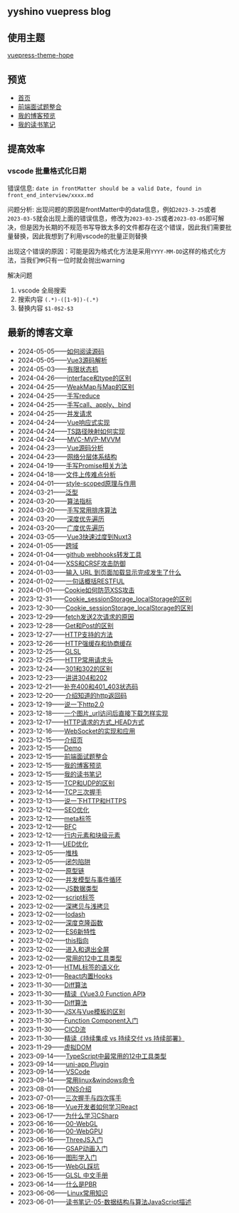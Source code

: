 ## yyshino vuepress blog


## 使用主题

[vuepress-theme-hope](https://github.com/vuepress-theme-hope/vuepress-theme-hope)

## 预览

- [首页](https://v-blog.yyshino.top/)
- [前端面试题整合](https://v-blog.yyshino.top/front_end_interview/)
- [我的博客预览](https://v-blog.yyshino.top/posts/)
- [我的读书笔记](https://v-blog.yyshino.top/reading_notes/)

## 提高效率

### vscode 批量格式化日期

错误信息: `date in frontMatter should be a valid Date, found in front_end_interview/xxxx.md`

问题分析: 出现问题的原因是frontMatter中的data信息，例如`2023-3-25`或者`2023-03-5`就会出现上面的错误信息，修改为`2023-03-25`或者`2023-03-05`即可解决，但是因为长期的不规范书写导致太多的文件都存在这个错误，因此我们需要批量替换，因此我想到了利用vscode的批量正则替换

出现这个错误的原因：可能是因为格式化方法是采用`YYYY-MM-DD`这样的格式化方法，当我们`MM`只有一位时就会抛出warning

解决问题

1. vscode 全局搜索 
2. 搜索内容 `(.*)-([1-9])-(.*)`
3. 替换内容 `$1-0$2-$3`


## 最新的博客文章
<!-- BLOG-POST-LIST:START -->
 - 2024-05-05——[如何阅读源码](https://v-blog.yyshino.top/posts/%E6%BA%90%E7%A0%81%E8%A7%A3%E6%9E%90/00-%E5%A6%82%E4%BD%95%E9%98%85%E8%AF%BB%E6%BA%90%E7%A0%81.html)
 - 2024-05-05——[Vue3源码解析](https://v-blog.yyshino.top/posts/%E6%BA%90%E7%A0%81%E8%A7%A3%E6%9E%90/01-Vue%E6%BA%90%E7%A0%81%E8%A7%A3%E6%9E%90.html)
 - 2024-05-03——[有限状态机](https://v-blog.yyshino.top/posts/%E8%AE%BE%E8%AE%A1%E6%A8%A1%E5%BC%8F/02-%E6%9C%89%E9%99%90%E7%8A%B6%E6%80%81%E8%87%AA%E5%8A%A8%E6%9C%BA.html)
 - 2024-04-26——[interface和type的区别](https://v-blog.yyshino.top/front_end_interview/1-4TypeScript/03-interface%E5%92%8Ctype%E7%9A%84%E5%8C%BA%E5%88%AB.html)
 - 2024-04-25——[WeakMap与Map的区别](https://v-blog.yyshino.top/front_end_interview/1-3JavaScript/24-WeakMap%E4%B8%8EMap%E7%9A%84%E5%8C%BA%E5%88%AB.html)
 - 2024-04-25——[手写reduce](https://v-blog.yyshino.top/front_end_interview/1-3JavaScript/25-%E6%89%8B%E5%86%99Reduce.html)
 - 2024-04-25——[手写call、apply、bind](https://v-blog.yyshino.top/front_end_interview/1-3JavaScript/26-%E6%89%8B%E5%86%99call%E3%80%81bind%E3%80%81apply.html)
 - 2024-04-25——[并发请求](https://v-blog.yyshino.top/front_end_interview/1-3JavaScript/27-%E5%B9%B6%E5%8F%91%E8%AF%B7%E6%B1%82.html)
 - 2024-04-24——[Vue响应式实现](https://v-blog.yyshino.top/front_end_interview/1-5Vue/01-Vue%E5%93%8D%E5%BA%94%E5%BC%8F%E5%AE%9E%E7%8E%B0.html)
 - 2024-04-24——[TS路径映射如何实现](https://v-blog.yyshino.top/posts/TypeScript/02-TS%E8%B7%AF%E5%BE%84%E6%98%A0%E5%B0%84%E5%A6%82%E4%BD%95%E5%AE%9E%E7%8E%B0.html)
 - 2024-04-24——[MVC-MVP-MVVM](https://v-blog.yyshino.top/posts/%E8%AE%BE%E8%AE%A1%E6%A8%A1%E5%BC%8F/01-MVC-MVP-MVVM.html)
 - 2024-04-23——[Vue源码分析](https://v-blog.yyshino.top/posts/Vue/Vue2-%E6%BA%90%E7%A0%81-01.html)
 - 2024-04-23——[网络分层体系结构](https://v-blog.yyshino.top/front_end_interview/1-1.1%E8%AE%A1%E7%AE%97%E6%9C%BA%E5%9F%BA%E7%A1%80/02-%E7%BD%91%E7%BB%9C%E5%88%86%E5%B1%82%E4%BD%93%E7%B3%BB%E7%BB%93%E6%9E%84.html)
 - 2024-04-19——[手写Promise相关方法](https://v-blog.yyshino.top/front_end_interview/1-3JavaScript/23-%E6%89%8B%E5%86%99Promise%E7%9B%B8%E5%85%B3%E6%96%B9%E6%B3%95.html)
 - 2024-04-18——[文件上传难点分析](https://v-blog.yyshino.top/front_end_interview/%E9%A1%B9%E7%9B%AE%E9%9A%BE%E7%82%B9/%E6%96%87%E4%BB%B6%E4%B8%8A%E4%BC%A0.html)
 - 2024-04-01——[style-scoped原理与作用](https://v-blog.yyshino.top/front_end_interview/1-5Vue/07-style-scoped%E5%8E%9F%E7%90%86%E4%B8%8E%E4%BD%9C%E7%94%A8.html)
 - 2024-03-21——[泛型](https://v-blog.yyshino.top/front_end_interview/1-4TypeScript/02-%E6%B3%9B%E5%9E%8B.html)
 - 2024-03-20——[算法指标](https://v-blog.yyshino.top/front_end_interview/0-0%E6%95%B0%E6%8D%AE%E7%BB%93%E6%9E%84-%E7%AE%97%E6%B3%95/01-%E7%AE%97%E6%B3%95%E6%8C%87%E6%A0%87.html)
 - 2024-03-20——[手写常用排序算法](https://v-blog.yyshino.top/front_end_interview/0-0%E6%95%B0%E6%8D%AE%E7%BB%93%E6%9E%84-%E7%AE%97%E6%B3%95/02-%E6%89%8B%E5%86%99%E5%B8%B8%E7%94%A8%E6%8E%92%E5%BA%8F%E7%AE%97%E6%B3%95.html)
 - 2024-03-20——[深度优先遍历](https://v-blog.yyshino.top/front_end_interview/0-0%E6%95%B0%E6%8D%AE%E7%BB%93%E6%9E%84-%E7%AE%97%E6%B3%95/05-%E6%B7%B1%E5%BA%A6%E4%BC%98%E5%85%88%E9%81%8D%E5%8E%86.html)
 - 2024-03-20——[广度优先遍历](https://v-blog.yyshino.top/front_end_interview/0-0%E6%95%B0%E6%8D%AE%E7%BB%93%E6%9E%84-%E7%AE%97%E6%B3%95/06-%E5%B9%BF%E5%BA%A6%E4%BC%98%E5%85%88%E9%81%8D%E5%8E%86.html)
 - 2024-03-05——[Vue3快速过度到Nuxt3](https://v-blog.yyshino.top/posts/Vue/Vue3%E5%BF%AB%E9%80%9F%E8%BF%87%E5%BA%A6%E5%88%B0Nuxt3.html)
 - 2024-01-05——[跨域](https://v-blog.yyshino.top/front_end_interview/1-0%E6%B5%8F%E8%A7%88%E5%99%A8/28-%E8%B7%A8%E5%9F%9F.html)
 - 2024-01-04——[github webhooks转发工具](https://v-blog.yyshino.top/posts/Go/Go-github%20webhooks%E8%BD%AC%E5%8F%91%E5%B7%A5%E5%85%B7.html)
 - 2024-01-04——[XSS和CRSF攻击防御](https://v-blog.yyshino.top/front_end_interview/1-0%E6%B5%8F%E8%A7%88%E5%99%A8/27-XSS%E5%92%8CCRSF%E6%94%BB%E5%87%BB%E9%98%B2%E5%BE%A1.html)
 - 2024-01-03——[输入 URL 到页面加载显示完成发生了什么](https://v-blog.yyshino.top/front_end_interview/1-0%E6%B5%8F%E8%A7%88%E5%99%A8/26-%E8%BE%93%E5%85%A5URL%E5%88%B0%E9%A1%B5%E9%9D%A2%E5%8A%A0%E8%BD%BD%E6%98%BE%E7%A4%BA%E5%AE%8C%E6%88%90%E5%8F%91%E7%94%9F%E4%BA%86%E4%BB%80%E4%B9%88.html)
 - 2024-01-02——[一句话概括RESTFUL](https://v-blog.yyshino.top/front_end_interview/1-0%E6%B5%8F%E8%A7%88%E5%99%A8/19-%E4%B8%80%E5%8F%A5%E8%AF%9D%E6%A6%82%E6%8B%ACRESTFUL.html)
 - 2024-01-01——[Cookie如何防范XSS攻击](https://v-blog.yyshino.top/front_end_interview/1-0%E6%B5%8F%E8%A7%88%E5%99%A8/18-Cookie%E5%A6%82%E4%BD%95%E9%98%B2%E8%8C%83XSS%E6%94%BB%E5%87%BB.html)
 - 2023-12-31——[Cookie_sessionStorage_localStorage的区别](https://v-blog.yyshino.top/front_end_interview/1-0%E6%B5%8F%E8%A7%88%E5%99%A8/13.5-cookie_session%E5%8C%BA%E5%88%AB.html)
 - 2023-12-30——[Cookie_sessionStorage_localStorage的区别](https://v-blog.yyshino.top/front_end_interview/1-0%E6%B5%8F%E8%A7%88%E5%99%A8/13-Cookie_sessionStorage_localStorage%E7%9A%84%E5%8C%BA%E5%88%AB.html)
 - 2023-12-29——[fetch发送2次请求的原因](https://v-blog.yyshino.top/front_end_interview/1-0%E6%B5%8F%E8%A7%88%E5%99%A8/12-fetch%E5%8F%91%E9%80%812%E6%AC%A1%E8%AF%B7%E6%B1%82%E7%9A%84%E5%8E%9F%E5%9B%A0.html)
 - 2023-12-28——[Get和Post的区别](https://v-blog.yyshino.top/front_end_interview/1-0%E6%B5%8F%E8%A7%88%E5%99%A8/11.8-Get%E5%92%8CPost%E7%9A%84%E5%8C%BA%E5%88%AB.html)
 - 2023-12-27——[HTTP支持的方法](https://v-blog.yyshino.top/front_end_interview/1-0%E6%B5%8F%E8%A7%88%E5%99%A8/11.7-HTTP%E6%94%AF%E6%8C%81%E7%9A%84%E6%96%B9%E6%B3%95.html)
 - 2023-12-26——[HTTP强缓存和协商缓存](https://v-blog.yyshino.top/front_end_interview/1-0%E6%B5%8F%E8%A7%88%E5%99%A8/11.6-HTTP%E5%BC%BA%E7%BC%93%E5%AD%98%E5%92%8C%E5%8D%8F%E5%95%86%E7%BC%93%E5%AD%98.html)
 - 2023-12-25——[GLSL](https://v-blog.yyshino.top/posts/GLSL/01-GLSL%E4%BB%8B%E7%BB%8D.html)
 - 2023-12-25——[HTTP常用请求头](https://v-blog.yyshino.top/front_end_interview/1-0%E6%B5%8F%E8%A7%88%E5%99%A8/11.5-HTTP%E5%B8%B8%E7%94%A8%E8%AF%B7%E6%B1%82%E5%A4%B4.html)
 - 2023-12-24——[301和302的区别](https://v-blog.yyshino.top/front_end_interview/1-0%E6%B5%8F%E8%A7%88%E5%99%A8/11.2-301%E5%92%8C302%E7%9A%84%E5%8C%BA%E5%88%AB.html)
 - 2023-12-23——[讲讲304和202](https://v-blog.yyshino.top/front_end_interview/1-0%E6%B5%8F%E8%A7%88%E5%99%A8/11.1-%E8%AE%B2%E8%AE%B2304%E5%92%8C200.html)
 - 2023-12-21——[补充400和401_403状态码](https://v-blog.yyshino.top/front_end_interview/1-0%E6%B5%8F%E8%A7%88%E5%99%A8/11-%E8%A1%A5%E5%85%85400%E5%92%8C401_403%E7%8A%B6%E6%80%81%E7%A0%81.html)
 - 2023-12-20——[介绍知道的http返回码](https://v-blog.yyshino.top/front_end_interview/1-0%E6%B5%8F%E8%A7%88%E5%99%A8/10.5-%E4%BB%8B%E7%BB%8D%E7%9F%A5%E9%81%93%E7%9A%84http%E8%BF%94%E5%9B%9E%E7%A0%81.html)
 - 2023-12-19——[说一下http2.0](https://v-blog.yyshino.top/front_end_interview/1-0%E6%B5%8F%E8%A7%88%E5%99%A8/10-%E8%AF%B4%E4%B8%80%E4%B8%8Bhttp2.0.html)
 - 2023-12-18——[一个图片_url访问后直接下载怎样实现](https://v-blog.yyshino.top/front_end_interview/1-0%E6%B5%8F%E8%A7%88%E5%99%A8/06-%E4%B8%80%E4%B8%AA%E5%9B%BE%E7%89%87_url%E8%AE%BF%E9%97%AE%E5%90%8E%E7%9B%B4%E6%8E%A5%E4%B8%8B%E8%BD%BD%E6%80%8E%E6%A0%B7%E5%AE%9E%E7%8E%B0.html)
 - 2023-12-17——[HTTP请求的方式_HEAD方式](https://v-blog.yyshino.top/front_end_interview/1-0%E6%B5%8F%E8%A7%88%E5%99%A8/05-HTTP%E8%AF%B7%E6%B1%82%E7%9A%84%E6%96%B9%E5%BC%8F_HEAD%E6%96%B9%E5%BC%8F.html)
 - 2023-12-16——[WebSocket的实现和应用](https://v-blog.yyshino.top/front_end_interview/1-0%E6%B5%8F%E8%A7%88%E5%99%A8/04-WebSocket%E7%9A%84%E5%AE%9E%E7%8E%B0%E5%92%8C%E5%BA%94%E7%94%A8.html)
 - 2023-12-15——[介绍页](https://v-blog.yyshino.top/intro.html)
 - 2023-12-15——[Demo](https://v-blog.yyshino.top/demo/)
 - 2023-12-15——[前端面试题整合](https://v-blog.yyshino.top/front_end_interview/)
 - 2023-12-15——[我的博客预览](https://v-blog.yyshino.top/posts/)
 - 2023-12-15——[我的读书笔记](https://v-blog.yyshino.top/reading_notes/)
 - 2023-12-15——[TCP和UDP的区别](https://v-blog.yyshino.top/front_end_interview/1-0%E6%B5%8F%E8%A7%88%E5%99%A8/03-TCP%E5%92%8CUDP%E7%9A%84%E5%8C%BA%E5%88%AB.html)
 - 2023-12-14——[TCP三次握手](https://v-blog.yyshino.top/front_end_interview/1-0%E6%B5%8F%E8%A7%88%E5%99%A8/02-TCP%E4%B8%89%E6%AC%A1%E6%8F%A1%E6%89%8B.html)
 - 2023-12-13——[说一下HTTP和HTTPS](https://v-blog.yyshino.top/front_end_interview/1-0%E6%B5%8F%E8%A7%88%E5%99%A8/01-%E8%AF%B4%E4%B8%80%E4%B8%8BHTTP%E5%92%8CHTTPS.html)
 - 2023-12-12——[SEO优化](https://v-blog.yyshino.top/front_end_interview/1-0.5%E4%BC%98%E5%8C%96/02-SEO%E4%BC%98%E5%8C%96.html)
 - 2023-12-12——[meta标签](https://v-blog.yyshino.top/front_end_interview/1-1HTML/30-meta%E6%A0%87%E7%AD%BE.html)
 - 2023-12-12——[BFC](https://v-blog.yyshino.top/front_end_interview/1-2CSS/14-BFC.html)
 - 2023-12-12——[行内元素和块级元素](https://v-blog.yyshino.top/front_end_interview/1-2CSS/15-%E8%A1%8C%E5%86%85%E5%85%83%E7%B4%A0%E5%92%8C%E5%9D%97%E7%BA%A7%E5%85%83%E7%B4%A0.html)
 - 2023-12-11——[UED优化](https://v-blog.yyshino.top/front_end_interview/1-0.5%E4%BC%98%E5%8C%96/01-UED%E4%BC%98%E5%8C%96.html)
 - 2023-12-05——[堆栈](https://v-blog.yyshino.top/front_end_interview/1-3JavaScript/14-%E5%A0%86%E6%A0%88.html)
 - 2023-12-05——[闭包陷阱](https://v-blog.yyshino.top/front_end_interview/1-6React/04-%E9%97%AD%E5%8C%85%E9%99%B7%E9%98%B1.html)
 - 2023-12-02——[原型链](https://v-blog.yyshino.top/front_end_interview/1-3JavaScript/01.5-%E5%8E%9F%E5%9E%8B%E9%93%BE.html)
 - 2023-12-02——[并发模型与事件循环](https://v-blog.yyshino.top/front_end_interview/1-3JavaScript/13.5%E5%B9%B6%E5%8F%91%E6%A8%A1%E5%9E%8B%E4%B8%8E%E4%BA%8B%E4%BB%B6%E5%BE%AA%E7%8E%AF.html)
 - 2023-12-02——[JS数据类型](https://v-blog.yyshino.top/front_end_interview/1-3JavaScript/15-JS%E6%95%B0%E6%8D%AE%E7%B1%BB%E5%9E%8B.html)
 - 2023-12-02——[script标签](https://v-blog.yyshino.top/front_end_interview/1-3JavaScript/16-script%E6%A0%87%E7%AD%BE.html)
 - 2023-12-02——[深拷贝与浅拷贝](https://v-blog.yyshino.top/front_end_interview/1-3JavaScript/17-%E6%B7%B1%E6%8B%B7%E8%B4%9D%E4%B8%8E%E6%B5%85%E6%8B%B7%E8%B4%9D.html)
 - 2023-12-02——[lodash](https://v-blog.yyshino.top/front_end_interview/1-3JavaScript/18-lodash.html)
 - 2023-12-02——[深度克隆函数](https://v-blog.yyshino.top/front_end_interview/1-3JavaScript/19-%E6%B7%B1%E5%BA%A6%E5%85%8B%E9%9A%86%E5%87%BD%E6%95%B0.html)
 - 2023-12-02——[ES6新特性](https://v-blog.yyshino.top/front_end_interview/1-3JavaScript/20-ES6%E6%96%B0%E7%89%B9%E6%80%A7.html)
 - 2023-12-02——[this指向](https://v-blog.yyshino.top/front_end_interview/1-3JavaScript/21-this%E6%8C%87%E5%90%91.html)
 - 2023-12-02——[进入和退出全屏](https://v-blog.yyshino.top/front_end_interview/1-3JavaScript/22-%E8%BF%9B%E5%85%A5%E9%80%80%E5%87%BA%E5%85%A8%E5%B1%8F.html)
 - 2023-12-02——[常用的12中工具类型](https://v-blog.yyshino.top/front_end_interview/1-4TypeScript/01-%E5%B8%B8%E7%94%A8%E7%9A%8412%E4%B8%AD%E5%B7%A5%E5%85%B7%E7%B1%BB%E5%9E%8B.html)
 - 2023-12-01——[HTML标签的语义化](https://v-blog.yyshino.top/front_end_interview/1-1HTML/29-HTML%E6%A0%87%E7%AD%BE%E7%9A%84%E8%AF%AD%E4%B9%89%E5%8C%96.html)
 - 2023-12-01——[React内置Hooks](https://v-blog.yyshino.top/front_end_interview/1-6React/03-React%E5%86%85%E7%BD%AEHooks.html)
 - 2023-11-30——[Diff算法](https://v-blog.yyshino.top/front_end_interview/1-5Vue/02-Diff%E7%AE%97%E6%B3%95.html)
 - 2023-11-30——[精读《Vue3.0 Function API》](https://v-blog.yyshino.top/front_end_interview/1-5Vue/06-%E7%B2%BE%E8%AF%BB%E3%80%8AVue3.0%20Function%20API.html)
 - 2023-11-30——[Diff算法](https://v-blog.yyshino.top/front_end_interview/1-5Vue/08-nextTick%E5%8E%9F%E7%90%86.html)
 - 2023-11-30——[JSX与Vue模板的区别](https://v-blog.yyshino.top/front_end_interview/1-6React/01-JSX%E4%B8%8EVue%E6%A8%A1%E6%9D%BF%E7%9A%84%E5%8C%BA%E5%88%AB.html)
 - 2023-11-30——[Function Component入门](https://v-blog.yyshino.top/front_end_interview/1-6React/02-Function%20Component%E5%85%A5%E9%97%A8.html)
 - 2023-11-30——[CICD流](https://v-blog.yyshino.top/front_end_interview/1-7%E5%89%8D%E7%AB%AF%E5%B7%A5%E7%A8%8B%E5%8C%96/01-CICD%E6%B5%81.html)
 - 2023-11-30——[精读《持续集成 vs 持续交付 vs 持续部署》](https://v-blog.yyshino.top/front_end_interview/1-7%E5%89%8D%E7%AB%AF%E5%B7%A5%E7%A8%8B%E5%8C%96/%E7%B2%BE%E8%AF%BB%E3%80%8A%E6%8C%81%E7%BB%AD%E9%9B%86%E6%88%90%20vs%20%E6%8C%81%E7%BB%AD%E4%BA%A4%E4%BB%98%20vs%20%E6%8C%81%E7%BB%AD%E9%83%A8%E7%BD%B2%E3%80%8B.html)
 - 2023-11-29——[虚拟DOM](https://v-blog.yyshino.top/front_end_interview/1-5Vue/03-%E8%99%9A%E6%8B%9FDOM.html)
 - 2023-09-14——[TypeScript中最常用的12中工具类型](https://v-blog.yyshino.top/posts/TypeScript/01-%E5%B8%B8%E7%94%A8%E7%9A%8412%E4%B8%AD%E5%B7%A5%E5%85%B7%E7%B1%BB%E5%9E%8B.html)
 - 2023-09-14——[uni-app Plugin](https://v-blog.yyshino.top/posts/MiniProgram/MiniApp-uniapp-Plugin.html)
 - 2023-09-14——[VSCode](https://v-blog.yyshino.top/posts/Plugin/Plugin-VSCode.html)
 - 2023-09-14——[常用linux&amp;windows命令](https://v-blog.yyshino.top/posts/Linux/Linux-%E5%B8%B8%E7%94%A8%E5%91%BD%E4%BB%A4.html)
 - 2023-08-01——[DNS介绍](https://v-blog.yyshino.top/reading_notes/DNS%E4%BB%8B%E7%BB%8D.html)
 - 2023-07-01——[三次握手与四次挥手](https://v-blog.yyshino.top/reading_notes/%E4%B8%89%E6%AC%A1%E6%8F%A1%E6%89%8B%E4%B8%8E%E5%9B%9B%E6%AC%A1%E6%8C%A5%E6%89%8B.html)
 - 2023-06-18——[Vue开发者如何学习React](https://v-blog.yyshino.top/posts/React/03-Vue%E5%BC%80%E5%8F%91%E8%80%85%E5%A6%82%E4%BD%95%E5%AD%A6%E4%B9%A0React.html)
 - 2023-06-17——[为什么学习CSharp](https://v-blog.yyshino.top/posts/CSharp/01-%E4%B8%BA%E4%BB%80%E4%B9%88%E5%AD%A6%E4%B9%A0CSharp.html)
 - 2023-06-16——[00-WebGL](https://v-blog.yyshino.top/posts/WebGl/00-WebGL.html)
 - 2023-06-16——[00-WebGPU](https://v-blog.yyshino.top/posts/WebGl/00-WebGPU.html)
 - 2023-06-16——[ThreeJS入门](https://v-blog.yyshino.top/posts/WebGl/01-ThreeJS%E5%9F%BA%E7%A1%80.html)
 - 2023-06-16——[GSAP动画入门](https://v-blog.yyshino.top/posts/WebGl/02-GSAP%E5%8A%A8%E7%94%BB%E5%85%A5%E9%97%A8.html)
 - 2023-06-16——[图形学入门](https://v-blog.yyshino.top/posts/WebGl/%E5%9B%BE%E5%BD%A2%E5%AD%A6%E5%85%A5%E9%97%A8.html)
 - 2023-06-15——[WebGL踩坑](https://v-blog.yyshino.top/posts/WebGl/04-%E8%B8%A9%E5%9D%91.html)
 - 2023-06-15——[GLSL 中文手册](https://v-blog.yyshino.top/posts/WebGl/05-GLSL%E8%AF%AD%E6%B3%95%E7%AE%80%E4%BB%8B.html)
 - 2023-06-14——[什么是PBR](https://v-blog.yyshino.top/posts/WebGl/03-PBR%E7%89%A9%E7%90%86%E6%B8%B2%E6%9F%93.html)
 - 2023-06-06——[Linux常用知识](https://v-blog.yyshino.top/posts/Computer/Linux/Computer-Lunux%E5%B8%B8%E7%94%A8%E7%9F%A5%E8%AF%86.html)
 - 2023-06-01——[读书笔记-05-数据结构与算法JavaScript描述](https://v-blog.yyshino.top/reading_notes/%E8%AF%BB%E4%B9%A6%E7%AC%94%E8%AE%B0-05-%E6%95%B0%E6%8D%AE%E7%BB%93%E6%9E%84%E4%B8%8E%E7%AE%97%E6%B3%95JavaScript%E6%8F%8F%E8%BF%B0.html)<!-- BLOG-POST-LIST:END -->

